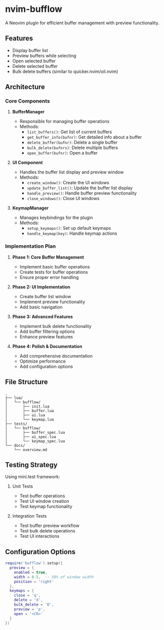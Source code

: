 # nvim-bufflow

A Neovim plugin for efficient buffer management with preview functionality.

## Features

- Display buffer list
- Preview buffers while selecting
- Open selected buffer
- Delete selected buffer
- Bulk delete buffers (similar to quicker.nvim/oil.nvim)

## Architecture

### Core Components

1. **BufferManager**
   - Responsible for managing buffer operations
   - Methods:
     - `list_buffers()`: Get list of current buffers
     - `get_buffer_info(bufnr)`: Get detailed info about a buffer
     - `delete_buffer(bufnr)`: Delete a single buffer
     - `bulk_delete(bufnrs)`: Delete multiple buffers
     - `open_buffer(bufnr)`: Open a buffer

2. **UI Component**
   - Handles the buffer list display and preview window
   - Methods:
     - `create_window()`: Create the UI windows
     - `update_buffer_list()`: Update the buffer list display
     - `handle_preview()`: Handle buffer preview functionality
     - `close_windows()`: Close UI windows

3. **KeymapManager**
   - Manages keybindings for the plugin
   - Methods:
     - `setup_keymaps()`: Set up default keymaps
     - `handle_keymap(key)`: Handle keymap actions

### Implementation Plan

1. **Phase 1: Core Buffer Management**
   - Implement basic buffer operations
   - Create tests for buffer operations
   - Ensure proper error handling

2. **Phase 2: UI Implementation**
   - Create buffer list window
   - Implement preview functionality
   - Add basic navigation

3. **Phase 3: Advanced Features**
   - Implement bulk delete functionality
   - Add buffer filtering options
   - Enhance preview features

4. **Phase 4: Polish & Documentation**
   - Add comprehensive documentation
   - Optimize performance
   - Add configuration options

## File Structure

```
.
├── lua/
│   └── bufflow/
│       ├── init.lua
│       ├── buffer.lua
│       ├── ui.lua
│       └── keymap.lua
├── tests/
│   └── bufflow/
│       ├── buffer_spec.lua
│       ├── ui_spec.lua
│       └── keymap_spec.lua
└── docs/
    └── overview.md
```

## Testing Strategy

Using mini.test framework:

1. Unit Tests
   - Test buffer operations
   - Test UI window creation
   - Test keymap functionality

2. Integration Tests
   - Test buffer preview workflow
   - Test bulk delete operations
   - Test UI interactions

## Configuration Options

```lua
require('bufflow').setup({
  preview = {
    enabled = true,
    width = 0.5,  -- 50% of window width
    position = 'right'
  },
  keymaps = {
    close = 'q',
    delete = 'd',
    bulk_delete = 'D',
    preview = 'p',
    open = '<CR>'
  }
})
